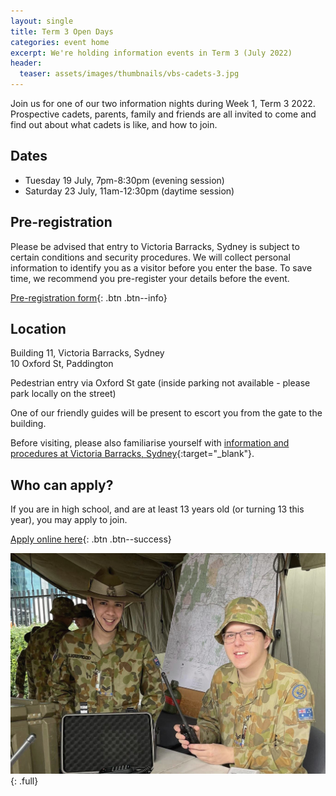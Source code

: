 ```yaml
---
layout: single
title: Term 3 Open Days
categories: event home
excerpt: We're holding information events in Term 3 (July 2022)
header:
  teaser: assets/images/thumbnails/vbs-cadets-3.jpg
---
```


Join us for one of our two information nights during Week 1, Term 3 2022. Prospective cadets, parents, family and friends are all invited to come and find out about what cadets is like, and how to join.

## Dates
- Tuesday 19 July, 7pm-8:30pm (evening session)
- Saturday 23 July, 11am-12:30pm (daytime session)

## Pre-registration

Please be advised that entry to Victoria Barracks, Sydney is subject to certain conditions and security procedures. We will collect personal information to identify you as a visitor before you enter the base. To save time, we recommend you pre-register your details before the event. 

[Pre-registration form](https://forms.gle/GK6KG9Mkt3jnxYLJ6){: .btn .btn--info}

## Location
Building 11, Victoria Barracks, Sydney  
10 Oxford St, Paddington  

Pedestrian entry via Oxford St gate (inside parking not available - please park locally on the street)

One of our friendly guides will be present to escort you from the gate to the building.

Before visiting, please also familiarise yourself with [information and procedures at Victoria Barracks, Sydney](https://www.defence.gov.au/about/base-locations/victoria-barracks-sydney){:target="_blank"}.

## Who can apply? 

If you are in high school, and are at least 13 years old (or turning 13 this year), you may apply to join. 

[Apply online here]({{site.data.links.cadet_eoi_url}}){: .btn .btn--success}


![Army Cadets Open Day](/assets/images/open-day.jpg)
{: .full}
